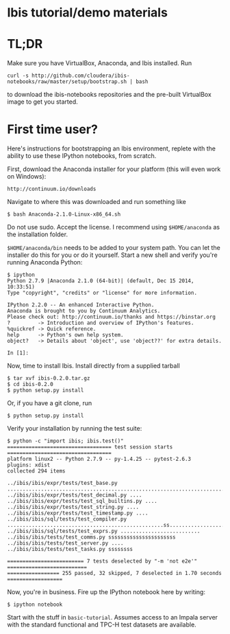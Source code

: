 Ibis tutorial/demo materials
===

TL;DR
===

Make sure you have VirtualBox, Anaconda, and Ibis installed. Run

    curl -s http://github.com/cloudera/ibis-notebooks/raw/master/setup/bootstrap.sh | bash

to download the ibis-notebooks repositories and the pre-built VirtualBox image
to get you started.

First time user?
===

Here's instructions for bootstrapping an Ibis environment, replete with the
ability to use these IPython notebooks, from scratch.

First, download the Anaconda installer for your platform (this will even work
on Windows):

    http://continuum.io/downloads

Navigate to where this was downloaded and run something like

    $ bash Anaconda-2.1.0-Linux-x86_64.sh

Do not use sudo. Accept the license. I recommend using `$HOME/anaconda` as the
installation folder.

`$HOME/anaconda/bin` needs to be added to your system path. You can let the
installer do this for you or do it yourself. Start a new shell and verify
you're running Anaconda Python:

    $ ipython
    Python 2.7.9 |Anaconda 2.1.0 (64-bit)| (default, Dec 15 2014, 10:33:51)
    Type "copyright", "credits" or "license" for more information.

    IPython 2.2.0 -- An enhanced Interactive Python.
    Anaconda is brought to you by Continuum Analytics.
    Please check out: http://continuum.io/thanks and https://binstar.org
    ?         -> Introduction and overview of IPython's features.
    %quickref -> Quick reference.
    help      -> Python's own help system.
    object?   -> Details about 'object', use 'object??' for extra details.

    In [1]:

Now, time to install Ibis. Install directly from a supplied tarball

    $ tar xvf ibis-0.2.0.tar.gz
    $ cd ibis-0.2.0
    $ python setup.py install

Or, if you have a git clone, run

    $ python setup.py install

Verify your installation by running the test suite:

	$ python -c "import ibis; ibis.test()"
	================================== test session starts ==================================
	platform linux2 -- Python 2.7.9 -- py-1.4.25 -- pytest-2.6.3
	plugins: xdist
	collected 294 items

	../ibis/ibis/expr/tests/test_base.py ......................................................................................................................................
	../ibis/ibis/expr/tests/test_decimal.py ....
	../ibis/ibis/expr/tests/test_sql_builtins.py ....
	../ibis/ibis/expr/tests/test_string.py ....
	../ibis/ibis/expr/tests/test_timestamp.py ....
	../ibis/ibis/sql/tests/test_compiler.py ...................................................ss........................
	../ibis/ibis/sql/tests/test_exprs.py ..........................
	../ibis/ibis/tests/test_comms.py ssssssssssssssssssssss
	../ibis/ibis/tests/test_server.py ....
	../ibis/ibis/tests/test_tasks.py ssssssss

	========================= 7 tests deselected by "-m 'not e2e'" ==========================
	================= 255 passed, 32 skipped, 7 deselected in 1.70 seconds ==================

Now, you're in business. Fire up the IPython notebook here by writing:

	$ ipython notebook

Start with the stuff in `basic-tutorial`. Assumes access to an Impala
server with the standard functional and TPC-H test datasets are available.
